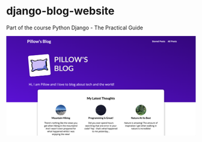# django-blog-website
Part of the course Python Django - The Practical Guide

![Index page](git-readme/index.png)

